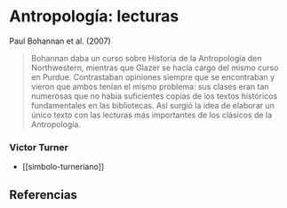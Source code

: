 # Antropología: lecturas

Paul Bohannan et al. (2007)

>Bohannan daba un curso sobre Historia de la Antropología den Northwestern, mientras que Glazer se hacía cargo del mismo curso en Purdue. Contrastaban opiniones siempre que se encontraban y vieron que ambos tenían el mismo problema: sus clases eran tan numerosas que no había suficientes copias de los textos históricos fundamentales en las bibliotecas. Así surgió la idea de elaborar un único texto con las lecturas más importantes de los clásicos de la Antropología.

### Victor Turner 

- [[simbolo-turneriano]]

## Referencias
